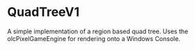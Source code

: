# QuadTreeV1
A simple implementation of a region based quad tree. Uses the olcPixelGameEngine for rendering onto a Windows Console. 
